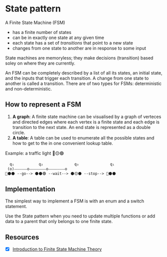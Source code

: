 # State pattern

A Finite State Machine (FSM)

- has a finite number of states
- can be in exactly one state at any given time
- each state has a set of _transitions_ that point to a new state
- changes from one state to another are in response to some input

State machines are memoryless; they make decisions (transition) based soley on where they are currently.

An FSM can be completely described by a list of all its states, an initial state, and the inputs that trigger each transition. A change from one state to another is called a transition. There are of two types for FSMs: deterministic and non-deterministic.

## How to represent a FSM

1. **A graph**: A finite state machine can be visualised by a graph of verteces and directed edges where each vertex is a finite state and each edge is transition to the next state. An end state is represented as a double circle.
2. **A table**: A table can be used to enumerate all the possible states and how to get to the in one convenient lookup table.

Example: a traffic light 🔴🟡🟢

```txt
  q₁           q₂              q₃              q₁
 (o)⎯⎯⎯⎯⎯⎯⎯o⎯⎯⎯⎯⎯⎯⎯⎯⎯o⎯⎯⎯⎯⎯⎯⎯⎯⎯o
🔴⚫️⚫️ --go--> ⚫️⚫️🟢 --wait--> ⚫️🟡⚫️ --stop--> 🔴⚫️⚫️
```

## Implementation

The simplest way to implement a FSM is with an enum and a switch statement.

Use the State pattern when you need to update multiple functions or add data to a parent that only belongs to one finite state.

## Resources

- [x] [Introduction to Finite State Machine Theory](https://www.youtube.com/watch?v=05zp5vbYXSQ)
